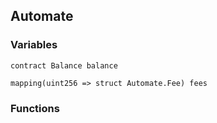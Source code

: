 ## Automate





### Variables
```solidity
contract Balance balance
```



```solidity
mapping(uint256 => struct Automate.Fee) fees
```




### Functions

